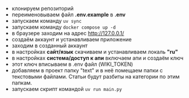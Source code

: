 - клонируем репозиторий
- переименовываем файл **.env.example** в **.env**
- запускаем команду `uv sync`
- запускаем команду `docker compose up -d`
- в браузере заходим на адрес http://127.0.0.1/
- создаём аккаунт и устанавливаем приложение
- заходим в созданный аккаунт
- в настройках **сайт/язык** скачиваем и устанавливаем локаль **"ru"**
- в настройках **система/доступ к апи** включаем апи и создаём ключ
- этот ключ вписываем в .env файл (WIKI_TOKEN)
- добавляем в проект папку "text" и в неё помещаем папки с текстовыми файлами. Статьи будут разбиты на категории по этим папкам.
- запускаем скрипт командой `uv run main.py`

